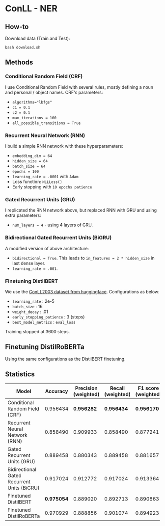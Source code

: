 # ConLL - NER

## How-to
Download data (Train and Test):
```
bash download.sh
```

## Methods
### Conditional Random Field (CRF)
I use Conditional Random Field with several rules, mostly defining a noun and personal / object names. CRF's parameters:
- `algorithms="lbfgs"`
- `c1 = 0.1`
- `c2 = 0.1`
- `max_iterations = 100`
- `all_possible_transitions = True`

### Recurrent Neural Network (RNN)
I build a simple RNN network with these hyperparameters:
- `embedding_dim = 64`
- `hidden_size = 64`
- `batch_size = 64`
- `epochs = 100`
- `learning_rate = .0001` with `Adam`
- Loss function: `NLLLoss()`
- Early stopping with `10 epochs patience`

### Gated Recurrent Units (GRU)
I replicated the RNN network above, but replaced RNN with GRU and using extra parameters:
- `num_layers = 4` - using 4 layers of GRU.

### Bidirectional Gated Recurrent Units (BiGRU)
A modified version of above architecture:
- `bidirectional = True`. This leads to `in_features = 2 * hidden_size` in last dense layer.
- `learning_rate = .001`.

### Finetuning DistilBERT
We use the [ConLL2003 dataset from huggingface](https://huggingface.co/datasets/conll2003). Configurations as below:
- `learning_rate` : 2e-5
- `batch_size` : 16
- `weight_decay` : .01
- `early_stopping_patience` : 3 (steps)
- `best_model_metrics` : `eval_loss`

Training stopped at 3600 steps.

## Finetuning DistilRoBERTa
Using the same configurations as the DistilBERT finetuning.

## Statistics
| Model                                       | Accuracy     | Precision (weighted) | Recall (weighted) | F1 score (weighted) |
| ------------------------------------------- | ------------ | -------------------- | ----------------- | ------------------- |
| Conditional Random Field (CRF)              | 0.956434     | **0.956282**         | **0.956434**      | **0.956170**        |
| Recurrent Neural Network (RNN)              | 0.858490     | 0.909933             | 0.858490          | 0.877241            |
| Gated Recurrent Units (GRU)                 | 0.889458     | 0.880343             | 0.889458          | 0.881657            |
| Bidirectional Gated Recurrent Units (BiGRU) | 0.917024     | 0.912772             | 0.917024          | 0.913364            |
| Finetuned DistilBERT                        | **0.975054** | 0.889020             | 0.892713          | 0.890863            |
| Finetuned DistilRoBERTa                     | 0.970929     | 0.888856             | 0.901074          | 0.894923            |